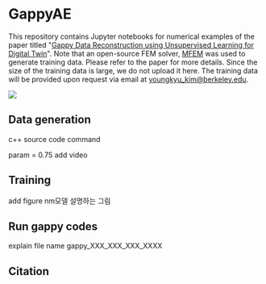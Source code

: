 # GappyAE

This repository contains Jupyter notebooks for numerical examples of the paper titled "[Gappy Data Reconstruction using Unsupervised Learning for Digital Twin](https://arxiv.org/abs/2312.07902)".
Note that an open-source FEM solver, [MFEM](https://mfem.org/) was used to generate training data. Please refer to the paper for more details. Since the size of the training data is large, we do not upload it here. The training data will be provided upon request via email at youngkyu_kim@berkeley.edu.

![](name-of-giphy.gif)

## Data generation
c++ source code
command

param = 0.75
add video

## Training
add figure nm모델 설명하는 그림

## Run gappy codes
explain file name
gappy_XXX_XXX_XXX_XXXX

## Citation
